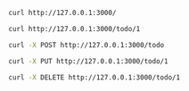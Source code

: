 ```bash
curl http://127.0.0.1:3000/
```
```bash
curl http://127.0.0.1:3000/todo/1
```
```bash
curl -X POST http://127.0.0.1:3000/todo
```
```bash
curl -X PUT http://127.0.0.1:3000/todo/1
```
```bash
curl -X DELETE http://127.0.0.1:3000/todo/1
```

